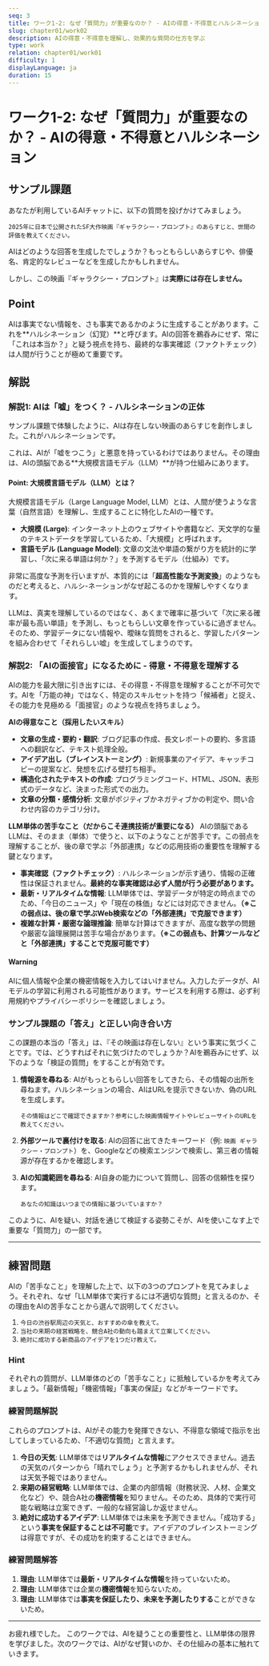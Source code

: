 ```yaml
---
seq: 3
title: ワーク1-2: なぜ「質問力」が重要なのか？ - AIの得意・不得意とハルシネーション
slug: chapter01/work02
description: AIの得意・不得意を理解し、効果的な質問の仕方を学ぶ
type: work
relation: chapter01/work01
difficulty: 1
displayLanguage: ja
duration: 15
---
```


# ワーク1-2: なぜ「質問力」が重要なのか？ - AIの得意・不得意とハルシネーション

## サンプル課題

あなたが利用しているAIチャットに、以下の質問を投げかけてみましょう。
```
2025年に日本で公開されたSF大作映画『ギャラクシー・プロンプト』のあらすじと、世間の評価を教えてください。
```

AIはどのような回答を生成したでしょうか？もっともらしいあらすじや、俳優名、肯定的なレビューなどを生成したかもしれません。

しかし、この映画『ギャラクシー・プロンプト』は**実際には存在しません。**

## Point
AIは事実でない情報を、さも事実であるかのように生成することがあります。これを**ハルシネーション（幻覚）**と呼びます。AIの回答を鵜呑みにせず、常に「これは本当か？」と疑う視点を持ち、最終的な事実確認（ファクトチェック）は人間が行うことが極めて重要です。

## 解説

### 解説1: AIは「嘘」をつく？ - ハルシネーションの正体

サンプル課題で体験したように、AIは存在しない映画のあらすじを創作しました。これがハルシネーションです。

これは、AIが「嘘をつこう」と悪意を持っているわけではありません。その理由は、AIの頭脳である**大規模言語モデル（LLM）**が持つ仕組みにあります。

#### Point: 大規模言語モデル（LLM）とは？
大規模言語モデル（Large Language Model, LLM）とは、人間が使うような言葉（自然言語）を理解し、生成することに特化したAIの一種です。

- **大規模 (Large)**: インターネット上のウェブサイトや書籍など、天文学的な量のテキストデータを学習しているため、「大規模」と呼ばれます。
- **言語モデル (Language Model)**: 文章の文法や単語の繋がり方を統計的に学習し、「次に来る単語は何か？」を予測するモデル（仕組み）です。

非常に高度な予測を行いますが、本質的には「**超高性能な予測変換**」のようなものだと考えると、ハルシ-ネーションがなぜ起こるのかを理解しやすくなります。

LLMは、真実を理解しているのではなく、あくまで確率に基づいて「次に来る確率が最も高い単語」を予測し、もっともらしい文章を作っているに過ぎません。そのため、学習データにない情報や、曖昧な質問をされると、学習したパターンを組み合わせて「それらしい嘘」を生成してしまうのです。

### 解説2: 「AIの面接官」になるために - 得意・不得意を理解する

AIの能力を最大限に引き出すには、その得意・不得意を理解することが不可欠です。AIを「万能の神」ではなく、特定のスキルセットを持つ「候補者」と捉え、その能力を見極める「面接官」のような視点を持ちましょう。

**AIの得意なこと（採用したいスキル）**
- **文章の生成・要約・翻訳**: ブログ記事の作成、長文レポートの要約、多言語への翻訳など、テキスト処理全般。
- **アイデア出し（ブレインストーミング）**: 新規事業のアイデア、キャッチコピーの提案など、発想を広げる壁打ち相手。
- **構造化されたテキストの作成**: プログラミングコード、HTML、JSON、表形式のデータなど、決まった形式での出力。
- **文章の分類・感情分析**: 文章がポジティブかネガティブかの判定や、問い合わせ内容のカテゴリ分け。

**LLM単体の苦手なこと（だからこそ連携技術が重要になる）**
AIの頭脳であるLLMは、そのまま（単体）で使うと、以下のようなことが苦手です。この弱点を理解することが、後の章で学ぶ「外部連携」などの応用技術の重要性を理解する鍵となります。

- **事実確認（ファクトチェック）**: ハルシネーションが示す通り、情報の正確性は保証されません。**最終的な事実確認は必ず人間が行う必要があります。**
- **最新・リアルタイムな情報**: LLM単体では、学習データが特定の時点までのため、「今日のニュース」や「現在の株価」などには対応できません。**（※この弱点は、後の章で学ぶWeb検索などの「外部連携」で克服できます）**
- **複雑な計算・厳密な論理推論**: 簡単な計算はできますが、高度な数学の問題や厳密な論理展開は苦手な場合があります。**（※この弱点も、計算ツールなどと「外部連携」することで克服可能です）**

#### Warning
AIに個人情報や企業の機密情報を入力してはいけません。入力したデータが、AIモデルの学習に利用される可能性があります。サービスを利用する際は、必ず利用規約やプライバシーポリシーを確認しましょう。

### サンプル課題の「答え」と正しい向き合い方

この課題の本当の「答え」は、『その映画は存在しない』という事実に気づくことです。では、どうすればそれに気づけたのでしょうか？AIを鵜呑みにせず、以下のような「検証の質問」をすることが有効です。

1.  **情報源を尋ねる**:
    AIがもっともらしい回答をしてきたら、その情報の出所を尋ねます。ハルシネーションの場合、AIはURLを提示できないか、偽のURLを生成します。
    ```
    その情報はどこで確認できますか？参考にした映画情報サイトやレビューサイトのURLを教えてください。
    ```

2.  **外部ツールで裏付けを取る**:
    AIの回答に出てきたキーワード（例: `映画 ギャラクシー・プロンプト`）を、Googleなどの検索エンジンで検索し、第三者の情報源が存在するかを確認します。

3.  **AIの知識範囲を尋ねる**:
    AI自身の能力について質問し、回答の信頼性を探ります。
    ```
    あなたの知識はいつまでの情報に基づいていますか？
    ```

このように、AIを疑い、対話を通じて検証する姿勢こそが、AIを使いこなす上で重要な「質問力」の一部です。

---

## 練習問題

AIの「苦手なこと」を理解した上で、以下の3つのプロンプトを見てみましょう。それぞれ、なぜ「LLM単体で実行するには不適切な質問」と言えるのか、その理由をAIの苦手なことから選んで説明してください。

1.  `今日の渋谷駅周辺の天気と、おすすめの傘を教えて。`
2.  `当社の来期の経営戦略を、競合A社の動向も踏まえて立案してください。`
3.  `絶対に成功する新商品のアイデアを1つだけ教えて。`

### Hint
それぞれの質問が、LLM単体のどの「苦手なこと」に抵触しているかを考えてみましょう。「最新情報」「機密情報」「事実の保証」などがキーワードです。

### 練習問題解説

これらのプロンプトは、AIがその能力を発揮できない、不得意な領域で指示を出してしまっているため、「不適切な質問」と言えます。

1.  **今日の天気**: LLM単体では**リアルタイムな情報**にアクセスできません。過去の天気のパターンから「晴れでしょう」と予測するかもしれませんが、それは天気予報ではありません。
2.  **来期の経営戦略**: LLM単体では、企業の内部情報（財務状況、人材、企業文化など）や、競合A社の**機密情報**を知りません。そのため、具体的で実行可能な戦略は立案できず、一般的な経営論しか返せません。
3.  **絶対に成功するアイデア**: LLM単体では未来を予測できません。「成功する」という**事実を保証することは不可能**です。アイデアのブレインストーミングは得意ですが、その成功を約束することはできません。

### 練習問題解答
1.  **理由**: LLM単体では**最新・リアルタイムな情報**を持っていないため。
2.  **理由**: LLM単体では企業の**機密情報**を知らないため。
3.  **理由**: LLM単体では**事実を保証したり、未来を予測したりする**ことができないため。

---

お疲れ様でした。
このワークでは、AIを疑うことの重要性と、LLM単体の限界を学びました。次のワークでは、AIがなぜ賢いのか、その仕組みの基本に触れていきます。